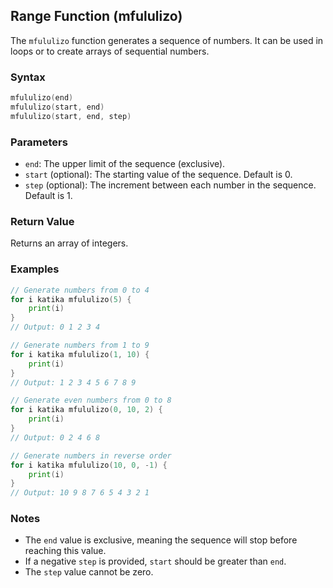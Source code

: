 ## Range Function (mfululizo)

The `mfululizo` function generates a sequence of numbers. It can be used in loops or to create arrays of sequential numbers.

### Syntax

```go
mfululizo(end)
mfululizo(start, end)
mfululizo(start, end, step)
```

### Parameters

- `end`: The upper limit of the sequence (exclusive).
- `start` (optional): The starting value of the sequence. Default is 0.
- `step` (optional): The increment between each number in the sequence. Default is 1.

### Return Value

Returns an array of integers.

### Examples

```go
// Generate numbers from 0 to 4
for i katika mfululizo(5) {
    print(i)
}
// Output: 0 1 2 3 4

// Generate numbers from 1 to 9
for i katika mfululizo(1, 10) {
    print(i)
}
// Output: 1 2 3 4 5 6 7 8 9

// Generate even numbers from 0 to 8
for i katika mfululizo(0, 10, 2) {
    print(i)
}
// Output: 0 2 4 6 8

// Generate numbers in reverse order
for i katika mfululizo(10, 0, -1) {
    print(i)
}
// Output: 10 9 8 7 6 5 4 3 2 1
```

### Notes

- The `end` value is exclusive, meaning the sequence will stop before reaching this value.
- If a negative `step` is provided, `start` should be greater than `end`.
- The `step` value cannot be zero.
